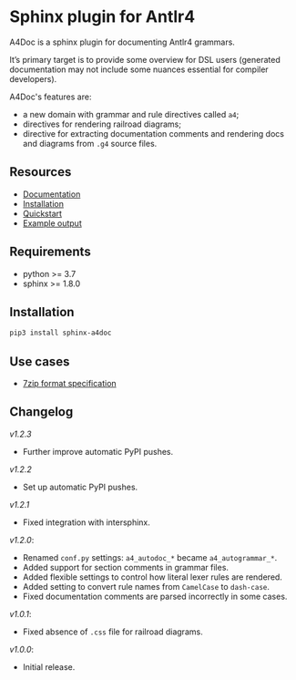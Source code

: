 # Sphinx plugin for Antlr4

A4Doc is a sphinx plugin for documenting Antlr4 grammars.

It’s primary target is to provide some overview for DSL users
(generated documentation may not include some nuances essential
for compiler developers).

A4Doc's features are:

- a new domain with grammar and rule directives called ``a4``;
- directives for rendering railroad diagrams;
- directive for extracting documentation comments and rendering docs and
  diagrams from `.g4` source files.

<!--- cut --->

## Resources

- [Documentation](https://amatanhead.github.io/sphinx-a4doc/)
- [Installation](https://amatanhead.github.io/sphinx-a4doc/#installation)
- [Quickstart](https://amatanhead.github.io/sphinx-a4doc/#quickstart)
- [Example output](https://amatanhead.github.io/sphinx-a4doc/#example-output)

## Requirements

- python >= 3.7
- sphinx >= 1.8.0

## Installation

```sh
pip3 install sphinx-a4doc
```

## Use cases

- [7zip format specification](https://py7zr.readthedocs.io/en/latest/archive_format.html)

## Changelog

*v1.2.3*

- Further improve automatic PyPI pushes.

*v1.2.2*

- Set up automatic PyPI pushes.

*v1.2.1*

- Fixed integration with intersphinx.

*v1.2.0*:

- Renamed `conf.py` settings: `a4_autodoc_*` became `a4_autogrammar_*`.
- Added support for section comments in grammar files.
- Added flexible settings to control how literal lexer rules are rendered.
- Added setting to convert rule names from ``CamelCase`` to ``dash-case``.
- Fixed documentation comments are parsed incorrectly in some cases.

*v1.0.1*:

- Fixed absence of `.css` file for railroad diagrams.

*v1.0.0*:

- Initial release.
